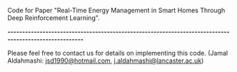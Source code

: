 Code for Paper "Real-Time Energy Management in Smart Homes Through Deep Reinforcement Learning".

**------------------------------------------------------------------------------------------------------**

Please feel free to contact us for details on implementing this code. (Jamal Aldahmashi: jsd1990@hotmail.com, j.aldahmashi@lancaster.ac.uk)
